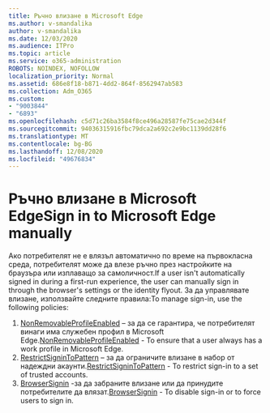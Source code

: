 ```yaml
---
title: Ръчно влизане в Microsoft Edge
ms.author: v-smandalika
author: v-smandalika
ms.date: 12/03/2020
ms.audience: ITPro
ms.topic: article
ms.service: o365-administration
ROBOTS: NOINDEX, NOFOLLOW
localization_priority: Normal
ms.assetid: 686e8f18-b871-4dd2-864f-8562947ab583
ms.collection: Adm_O365
ms.custom:
- "9003844"
- "6893"
ms.openlocfilehash: c5d71c26ba3584f8ce496a28587fe75cae2d344f
ms.sourcegitcommit: 94036315916fbc79dca2a692c2e9bc1139dd28f6
ms.translationtype: MT
ms.contentlocale: bg-BG
ms.lasthandoff: 12/08/2020
ms.locfileid: "49676834"
---
```

# <a name="sign-in-to-microsoft-edge-manually"></a><span data-ttu-id="068bc-102">Ръчно влизане в Microsoft Edge</span><span class="sxs-lookup"><span data-stu-id="068bc-102">Sign in to Microsoft Edge manually</span></span>

<span data-ttu-id="068bc-103">Ако потребителят не е влязъл автоматично по време на първокласна среда, потребителят може да влезе ръчно през настройките на браузъра или изплаващо за самоличност.</span><span class="sxs-lookup"><span data-stu-id="068bc-103">If a user isn't automatically signed in during a first-run experience, the user can manually sign in through the browser's settings or the identity flyout.</span></span> <span data-ttu-id="068bc-104">За да управлявате влизане, използвайте следните правила:</span><span class="sxs-lookup"><span data-stu-id="068bc-104">To manage sign-in, use the following policies:</span></span>

1. <span data-ttu-id="068bc-105">[NonRemovableProfileEnabled](https://docs.microsoft.com/deployedge/microsoft-edge-policies#nonremovableprofileenabled) – за да се гарантира, че потребителят винаги има служебен профил в Microsoft Edge.</span><span class="sxs-lookup"><span data-stu-id="068bc-105">[NonRemovableProfileEnabled](https://docs.microsoft.com/deployedge/microsoft-edge-policies#nonremovableprofileenabled) - To ensure that a user always has a work profile in Microsoft Edge.</span></span>
2. <span data-ttu-id="068bc-106">[RestrictSigninToPattern](https://docs.microsoft.com/deployedge/microsoft-edge-policies#restrictsignintopattern) – за да ограничите влизане в набор от надеждни акаунти.</span><span class="sxs-lookup"><span data-stu-id="068bc-106">[RestrictSigninToPattern](https://docs.microsoft.com/deployedge/microsoft-edge-policies#restrictsignintopattern) - To restrict sign-in to a set of trusted accounts.</span></span>
3. <span data-ttu-id="068bc-107">[BrowserSignin](https://docs.microsoft.com/deployedge/microsoft-edge-policies#browsersignin) -за да забраните влизане или да принудите потребителите да влязат.</span><span class="sxs-lookup"><span data-stu-id="068bc-107">[BrowserSignin](https://docs.microsoft.com/deployedge/microsoft-edge-policies#browsersignin) - To disable sign-in or to force users to sign in.</span></span>

